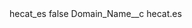 <?xml version="1.0" encoding="UTF-8"?>
<CustomMetadata xmlns="http://soap.sforce.com/2006/04/metadata" xmlns:xsi="http://www.w3.org/2001/XMLSchema-instance" xmlns:xsd="http://www.w3.org/2001/XMLSchema">
    <label>hecat_es</label>
    <protected>false</protected>
    <values>
        <field>Domain_Name__c</field>
        <value xsi:type="xsd:string">hecat.es</value>
    </values>
</CustomMetadata>

